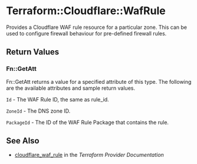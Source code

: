 # Terraform::Cloudflare::WafRule

Provides a Cloudflare WAF rule resource for a particular zone. This can be used to configure firewall behaviour for pre-defined firewall rules.

## Return Values

### Fn::GetAtt

Fn::GetAtt returns a value for a specified attribute of this type. The following are the available attributes and sample return values.

`Id` - The WAF Rule ID, the same as rule_id.

`ZoneId` - The DNS zone ID.

`PackageId` - The ID of the WAF Rule Package that contains the rule.

## See Also

* [cloudflare_waf_rule](https://www.terraform.io/docs/providers/cloudflare/r/waf_rule.html) in the _Terraform Provider Documentation_